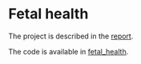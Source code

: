 # Fetal health 

The project is described in the [report](./doc/relazione_grotto.pdf).

The code is available in [fetal_health](./src/fetal_health.ipynb).